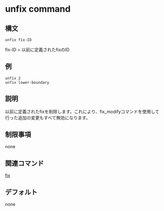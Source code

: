 # unfix command

## 構文
```
unfix fix-ID
```
fix-ID = 以前に定義されたfixのID
## 例
```
unfix 2
unfix lower-boundary
```

## 説明
以前に定義されたfixを削除します。これにより、fix_modifyコマンドを使用して行った追加の変更もすべて無効になります。

## 制限事項
none

## 関連コマンド
[fix]()

## デフォルト
none
